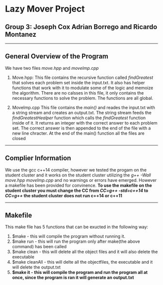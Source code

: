 # Lazy Mover Project
## Group 3: Joseph Cox Adrian Borrego and Ricardo Montanez

---

## General Overview of the Program

We have two files *move.hpp* and *moveImp.cpp*

1. Move.hpp:
This file contains the recursive function called *findGreatest* that solves each problem set inside the input.txt. It also 
has helper functions that work with it to modulate some of the logic and memoize the algorithm. There are no calsses in this
file, it only contains the necessary functions to solve the problem. The functions are all global.

2. MoveImp.cpp
This file contains the *main()* and reades the input.txt with a string stream and creates an output.txt. The string stream feeds the *findGreatestHealper* function which calls the *findGreatest* function inside of it. It returns an integer with the correct answer to each problem set. The correct answer is then appended to the end of the file with a new line chracter. At the end of the main() function all the files are closed 

---

## Complier Information 

We use the gcc c++14 compiler, however we tested the progam on the student cluster and it works on the student cluster utilizing the *g++ -Wall move.hpp moveImp.cpp* and no warnings or errors have emerged. However a makefile has been provided for convinence. **To use the makefile on the student cluster you must change the CC from *CC=g++ -std=c++14* to *CC=g++* the student cluster does not run c++14 or c++11**

---

## Makefile

This make file has 5 functions that can be exucted in the following way:
1. $make - this will compile the program without running it. 
2. $make run - this will run the program only after make(the above command) has been called
3. $make clean - this will delete all the object files and it will also delete the executable
4. $make cleanAll - this will delte all the objectfiles, the executable and it will delete the output.txt
5. **$make it - this will compile the program and run the program all at once, since the program is ran it will generate an output.txt** 


